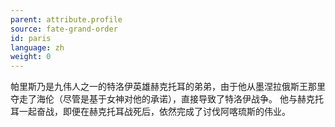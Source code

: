 ```yaml
---
parent: attribute.profile
source: fate-grand-order
id: paris
language: zh
weight: 0
---
```


帕里斯乃是九伟人之一的特洛伊英雄赫克托耳的弟弟，由于他从墨涅拉俄斯王那里夺走了海伦（尽管是基于女神对他的承诺），直接导致了特洛伊战争。
他与赫克托耳一起奋战，即便在赫克托耳战死后，依然完成了讨伐阿喀琉斯的伟业。

